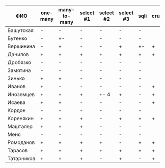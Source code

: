 | **ФИО**    | one-many | many-to-many | select #1 | select #2 | select #3 | sqli | crud | er_diagram | deploy | indexes |
|------------|----------|--------------|-----------|-----------|-----------|------|------|------------|--------|---------|
| Башутская  | -        | -            | -         | -         | -         | -    |      |            |        |         |
| Бутенко    | -        | +-           | -         | -         | -         | -    |      |            |        |         |
| Вершинина  | -        | +            | -         | -         | +         | +-   | +    |            |        |         |
| Данилов    | +        | +            | +         | +         | +         | +    | +    | +          | +      |         |
| Дробязко   | -        | -            | -         | -         | -         | -    |      |            |        |         |
| Замятина   | -        | -            | -         | -         | -         | -    |      |            |        |         |
| Зинько     | +        | +            | -         | -         | -         | -    |      |            |        |         |
| Иванов     | +        | -            | -         | -         | -         | -    | +    | +          |        |         |
| Иноземцев  | +        | +            | +         | +- 4      | +         | -    | +    | +          | +      |         |
| Исаева     | +        | +            | -         | -         | -         | -    | +    | +          |        |         |
| Кордон     | -        | -            | -         | -         | -         | -    |      |            |        |         |
| Коренякин  | +        | +            | +         | -         | +         | +    | +    | +          | +      |         |
| Машталер   | +        | +            | +         | -         | -         | -    |      | +          |        |         |
| Менс       | -        | -            | -         | -         | -         | -    |      |            |        |         |
| Ромоданов  | +        | +            | +         | +         | -         | +    | +    | +          | +      |         |
| Тарасов    | +        | +            | +         | +         | +         | +    | +    | +          | +      |         |
| Татарников | +        | +            | +         | -         | +         | -    | +    | +          |        |         |
